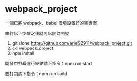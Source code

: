 # webpack_project

一個已將 webpack、babel 環境設置好的空專案 

執行以下步驟之後就可以開始開發
1. git clone https://github.com/ariel92911/webpack_project.git
2. cd webpack_project
3. npm install

開發中想看運行結果請下指令：npm run start

要打包請下指令：npm run build
